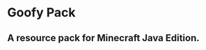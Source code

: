 # Goofy Pack
A resource pack for Minecraft Java Edition.
------------------------------------------------

